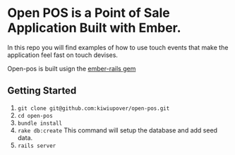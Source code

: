 # Open POS is a Point of Sale Application Built with Ember.

In this repo you will find examples of how to use touch events that make the application feel fast on touch devises.

Open-pos is built usign the [ember-rails gem](https://github.com/emberjs/ember-rails)

## Getting Started

1. ``` git clone git@github.com:kiwiupover/open-pos.git ```
2. ``` cd open-pos ```
2. ``` bundle install ```
3. ``` rake db:create ``` This command will setup the database and add seed data.
4. ``` rails server ```

